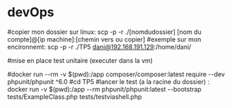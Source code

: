 # devOps
#copier mon dossier sur linux: scp -p -r ./[nomdudossier] [nom du compte]@[ip machine]:[chemin vers ou copier]
#exemple sur mon encironnemt: scp -p -r ./TP5 dani@192.168.191.129:/home/dani/



#mise en place test unitaire (executer dans la vm)

#docker run --rm -v $(pwd):/app composer/composer:latest require --dev phpunit/phpunit ^6.0
#cd TP5
#lancer le test (a la racine du dossier) : docker run -v $(pwd):/app --rm phpunit/phpunit:latest --bootstrap tests/ExampleClass.php tests/testviashell.php

